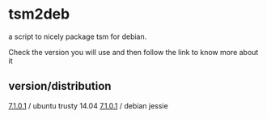 tsm2deb
=======

a script to nicely package tsm for debian.

Check the version you will use and then follow the link to know more about it

version/distribution
--------------------
[7.1.0.1](https://github.com/briner/tsm2deb/tree/7.1.0.1) / ubuntu trusty 14.04
[7.1.0.1](https://github.com/briner/tsm2deb/tree/7.1.0.1) / debian jessie

